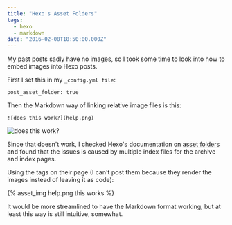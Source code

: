```yaml
---
title: "Hexo's Asset Folders"
tags:
  - hexo
  - markdown
date: "2016-02-08T18:50:00.000Z"
---
```


My past posts sadly have no images, so I took some time to look into how to embed images into Hexo posts.

First I set this in my `_config.yml file`:

	post_asset_folder: true

Then the Markdown way of linking relative image files is this:

	![does this work?](help.png)

![does this work?](help.png)

Since that doesn't work, I checked Hexo's documentation on [asset folders](https://hexo.io/docs/asset-folders.html) and found that the issues is caused by multiple index files for the archive and index pages.

Using the tags on their page (I can't post them because they render the images instead of leaving it as code):

{% asset_img help.png this works %}

It would be more streamlined to have the Markdown format working, but at least this way is still intuitive, somewhat.